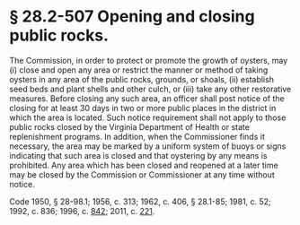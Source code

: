 # § 28.2-507 Opening and closing public rocks.

<p>The Commission, in order to protect or promote the growth of oysters, may (i) close and open any area or restrict the manner or method of taking oysters in any area of the public rocks, grounds, or shoals, (ii) establish seed beds and plant shells and other culch, or (iii) take any other restorative measures. Before closing any such area, an officer shall post notice of the closing for at least 30 days in two or more public places in the district in which the area is located. Such notice requirement shall not apply to those public rocks closed by the Virginia Department of Health or state replenishment programs. In addition, when the Commissioner finds it necessary, the area may be marked by a uniform system of buoys or signs indicating that such area is closed and that oystering by any means is prohibited. Any area which has been closed and reopened at a later time may be closed by the Commission or Commissioner at any time without notice.</p><p>Code 1950, § 28-98.1; 1956, c. 313; 1962, c. 406, § 28.1-85; 1981, c. 52; 1992, c. 836; 1996, c. <a href='http://lis.virginia.gov/cgi-bin/legp604.exe?961+ful+CHAP0842'>842</a>; 2011, c. <a href='http://lis.virginia.gov/cgi-bin/legp604.exe?111+ful+CHAP0221'>221</a>.</p>